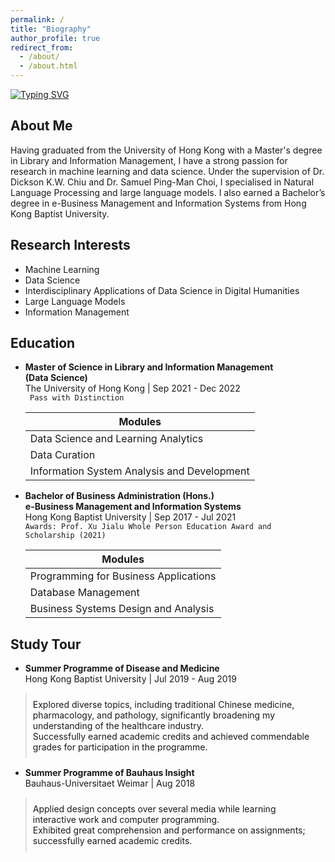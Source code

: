 ```yaml
---
permalink: /
title: "Biography" 
author_profile: true
redirect_from: 
  - /about/
  - /about.html
---
```


[![Typing SVG](https://readme-typing-svg.demolab.com?font=Roboto&weight=900&size=30&pause=1000&color=385ED2&vCenter=true&width=435&lines=Machine+learning;Data+Science+)](https://git.io/typing-svg)


## About Me

Having graduated from the University of Hong Kong with a Master's degree in Library and Information Management, I have a strong passion for research in machine learning and data science. Under the supervision of Dr. Dickson K.W. Chiu and Dr. Samuel Ping-Man Choi, I specialised in Natural Language Processing and large language models. I also earned a Bachelor’s degree in e-Business Management and Information Systems from Hong Kong Baptist University.  


## Research Interests

-   Machine Learning 
-   Data Science 
-   Interdisciplinary Applications of Data Science in Digital Humanities
-   Large Language Models 
-   Information Management 


## Education

-   **Master of Science in Library and Information Management**  
    **(Data Science)**  
    The University of Hong Kong | Sep 2021 - Dec 2022  
    <code> Pass with Distinction </code> 

    | Modules|
    |--|
    | Data Science and Learning Analytics |
    |Data Curation|
    |Information System Analysis and Development|
    
    
-   **Bachelor of Business Administration (Hons.)**  
    **e-Business Management and Information Systems**  
    Hong Kong Baptist University | Sep 2017 - Jul 2021  
    <code>Awards: Prof. Xu Jialu Whole Person Education Award and Scholarship (2021)</code> 
    
    | Modules|
    |--|
    | Programming for Business Applications |
    |Database Management|
    |Business Systems Design and Analysis|


## Study Tour 
-   **Summer Programme of Disease and Medicine**  
    Hong Kong Baptist University | Jul 2019 - Aug 2019  
    <div style="border-left: 2px solid #e0e0e0; padding: 10px;">
    Explored diverse topics, including traditional Chinese medicine, pharmacology, and pathology, significantly broadening my understanding of the healthcare industry. <br>
    Successfully earned academic credits and achieved commendable grades for participation in the programme.
    </div>
    
-   **Summer Programme of Bauhaus Insight**  
    Bauhaus-Universitaet Weimar | Aug 2018  
    <div style="border-left: 2px solid #e0e0e0; padding: 10px;">
     Applied design concepts over several media while learning interactive work and computer programming. <br>
     Exhibited great comprehension and performance on assignments; successfully earned academic credits.
     </div> 
    
    



